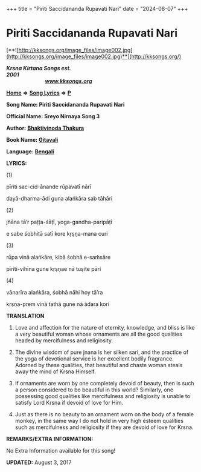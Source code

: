 +++
title = "Piriti Saccidananda Rupavati Nari"
date = "2024-08-07"
+++

# Piriti Saccidananda Rupavati Nari
[**![http://kksongs.org/image_files/image002.jpg](http://kksongs.org/image_files/image002.jpg)**](http://kksongs.org/)

**_Krsna Kirtana Songs est. 2001_**                                                                                                                                                 **_www.kksongs.org_**

**[Home](http://kksongs.org/)** **⇒** **[Song Lyrics](http://kksongs.org/lyrics.html)** **⇒** **[P](http://kksongs.org/songs/song_p.html)**

**Song Name: Piriti Saccidananda Rupavati Nari**

**Official Name: Sreyo Nirnaya Song 3**

**Author:** [**Bhaktivinoda Thakura**](http://kksongs.org/authors/list/bhaktivinoda.html)

**Book Name: [Gitavali](http://kksongs.org/authors/literature/gitavali.html)**

**Language: [Bengali](http://kksongs.org/language/list/bengali.html)**

**LYRICS:**

(1)

pīriti sac-cid-ānande rūpavatī nārī

dayā-dharma-ādi guna alańkāra sab tāhāri

(2)

jñāna tā’r paṭṭa-śāṭī, yoga-gandha-paripāṭī

e sabe śobhitā satī kore kṛṣṇa-mana curi

(3)

rūpa vinā alańkāre, kibā śobhā e-saḿsāre

pīriti-vihīna gune kṛṣṇae nā tuṣite pāri

(4)

vānarīra alańkāra, śobhā nāhi hoy tā’ra

kṛṣṇa-prem vinā tathā gune nā ādara kori

**TRANSLATION**  
1) Love and affection for the nature of eternity, knowledge, and bliss is like a very beautiful woman whose ornaments are all the good qualities headed by mercifulness and religiosity.

2) The divine wisdom of pure jnana is her silken sari, and the practice of the yoga of devotional service is her excellent bodily fragrance. Adorned by these qualities, that beautiful and chaste woman steals away the mind of Krsna Himself.

3) lf ornaments are worn by one completely devoid of beauty, then is such a person considered to be beautiful in this world? Similarly, one possessing good qualities like mercifulness and religiosity is unable to satisfy Lord Krsna if devoid of love for Him.

4) Just as there is no beauty to an ornament worn on the body of a female monkey, in the same way I do not hold in very high esteem qualities such as mercifulness and religiosity if they are devoid of love for Krsna.

**REMARKS/EXTRA INFORMATION:**

No Extra Information available for this song!

**UPDATED:** August 3, 2017